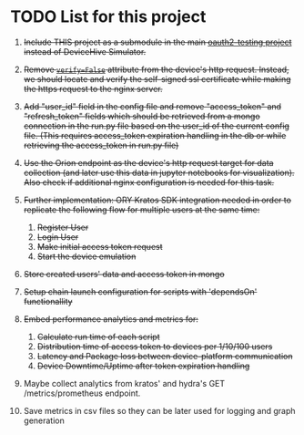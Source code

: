 # TODO List for this project

1. <s>Include THIS project as a submodule in the main [oauth2-testing project](https://github.com/SavvasMohito/oauth2-testing/tree/wip/docker-compose) instead of DeviceHive Simulator.</s>

2. <s>Remove [`verify=False`](https://github.com/SavvasMohito/python-device-emulator/blob/8ef3668468029f9fdbd76baef6d0f1909109c780/src/components/device.py#L34) attribute from the device's http request. Instead, we should locate and verify the self-signed ssl certificate while making the https request to the nginx server.</s>

3. <s>Add "user_id" field in the config file and remove "access_token" and "refresh_token" fields which should be retrieved from a mongo connection in the run.py file based on the user_id of the current config file. (This requires access_token expiration handling in the db or while retrieving the access_token in run.py file)</s>

4. <s>Use the Orion endpoint as the device's http request target for data collection (and later use this data in jupyter notebooks for visualization). Also check if additional nginx configuration is needed for this task.</s>

5. <s>Further implementation: ORY Kratos SDK integration needed in order to replicate the following flow for multiple users at the same time:
   1. Register User
   2. Login User
   3. Make initial access token request
   4. Start the device emulation</s>
   
6. <s>Store created users' data and access token in mongo</s>

7. <s>Setup chain launch configuration for scripts with 'dependsOn' functionallity</s>

8. <s>Embed performance analytics and metrics for:
   1. Calculate run time of each script
   2. Distribution time of access token to devices per 1/10/100 users
   3. Latency and Package loss between device-platform communication
   4. Device Downtime/Uptime after token expiration handling</s>

9. Maybe collect analytics from kratos' and hydra's GET /metrics/prometheus endpoint.

10. Save metrics in csv files so they can be later used for logging and graph generation